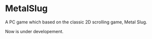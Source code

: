MetalSlug
=========
A PC game which based on the classic 2D scrolling game, Metal Slug.

Now is under developement.
